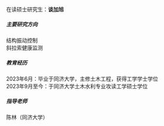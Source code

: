 在读硕士研究生：**谈加旭**

##### 主要研究方向  
结构振动控制 <br />
斜拉索健康监测    

##### 教育经历  
2023年6月：毕业于同济大学，主修土木工程，获得工学学士学位  
2023年9月至今：于同济大学土木水利专业攻读工学硕士学位

##### 指导老师
陈林（同济大学）

  
